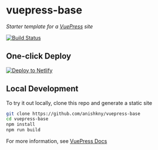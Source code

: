 # vuepress-base

*Starter template for a [VuePress](https://vuepress.vuejs.org) site*

[![Build Status](https://travis-ci.org/anishkny/vuepress-base.svg?branch=master)](https://travis-ci.org/anishkny/vuepress-base)

## One-click Deploy

[![Deploy to Netlify](https://www.netlify.com/img/deploy/button.svg)](https://app.netlify.com/start/deploy?repository=https://github.com/anishkny/vuepress-base)

## Local Development

To try it out locally, clone this repo and generate a static site

```bash
git clone https://github.com/anishkny/vuepress-base
cd vuepress-base
npm install
npm run build
```

For more information, see [VuePress Docs](https://vuepress.vuejs.org)
